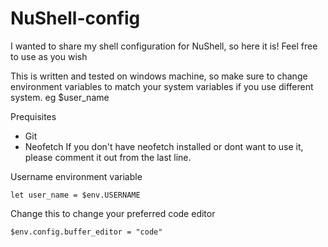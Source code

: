 # NuShell-config

I wanted to share my shell configuration for NuShell, so here it is! Feel free to use as you wish


This is written and tested on windows machine, so make sure to change environment variables to match
your system variables if you use different system. eg $user_name


Prequisites
- Git
- Neofetch
If you don't have neofetch installed or dont want to use it, please comment it out from the last line.


Username environment variable
```
let user_name = $env.USERNAME
```

Change this to change your preferred code editor
```
$env.config.buffer_editor = "code"
```
